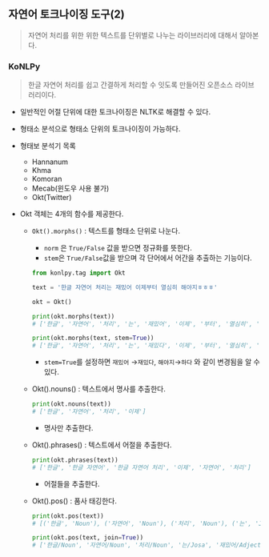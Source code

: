 ## 자연어 토크나이징 도구(2)

> 자연어 처리를 위한 위한 텍스트를 단위별로 나누는 라이브러리에 대해서 알아본다.



### KoNLPy

> 한글 자연어 처리를 쉽고 간결하게 처리할 수 잇도록 만들어진 오픈소스 라이브러리이다.



* 일반적인 어절 단위에 대한 토크나이징은 NLTK로 해결할 수 있다.
* 형태소 분석으로 형태소 단위의 토크나이징이 가능하다.
* 형태보 분석기 목록
  * Hannanum
  * Khma
  * Komoran
  * Mecab(윈도우 사용 불가)
  * Okt(Twitter)

* Okt 객체는 4개의 함수를 제공한다.

  * `Okt().morphs()` : 텍스트를 형태소 단위로 나눈다.

    *  `norm` 은 `True/False` 값을 받으면 정규화를 뜻한다.
    * `stem`은 `True/False`값을 받으며 각 단어에서 어간을 추출하는 기능이다.

    ```python
    from konlpy.tag import Okt
    
    text = '한글 자연어 처리는 재밌어 이제부터 열심히 해야지ㅎㅎㅎ'
    
    okt = Okt()
    
    print(okt.morphs(text))
    # ['한글', '자연어', '처리', '는', '재밌어', '이제', '부터', '열심히', '해야지', 'ㅎㅎㅎ']
    
    print(okt.morphs(text, stem=True))
    # ['한글', '자연어', '처리', '는', '재밌다', '이제', '부터', '열심히', '하다', 'ㅎㅎㅎ']
    ```

    * `stem=True`를 설정하면 `재밌어` →`재밌다`, `해야지`→`하다` 와 같이 변경됨을 알 수 있다.

    

  * Okt().nouns() : 텍스트에서 명사를 추출한다.

    ```python
    print(okt.nouns(text))
    # ['한글', '자연어', '처리', '이제']
    ```

    * 명사만 추출한다.

    

  * Okt().phrases() : 텍스트에서 어절을 추출한다.

    ```python
    print(okt.phrases(text))
    # ['한글', '한글 자연어', '한글 자연어 처리', '이제', '자연어', '처리']
    ```

    * 어절들을 추출한다.

    

  * Okt().pos() : 품사 태깅한다.

    ```python
    print(okt.pos(text))
    # [('한글', 'Noun'), ('자연어', 'Noun'), ('처리', 'Noun'), ('는', 'Josa'), ('재밌어', 'Adjective'), ('이제', 'Noun'), ('부터', 'Josa'), ('열심히', 'Adverb'), ('해야지', 'Verb'), ('ㅎㅎㅎ', 'KoreanParticle')]
    
    print(okt.pos(text, join=True))
    # ['한글/Noun', '자연어/Noun', '처리/Noun', '는/Josa', '재밌어/Adjective', '이제/Noun', '부터/Josa', '열심히/Adverb', '해야지/Verb', 'ㅎㅎㅎ/KoreanParticle']
    ```

    

